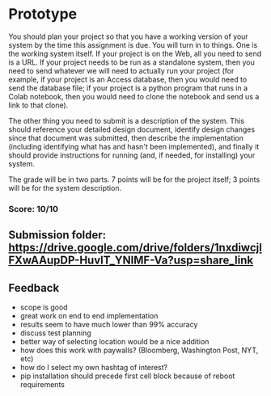 # Prototype

You should plan your project so that you have a working version of your system by the time this assignment is due.  You will turn in to things.  One is the working system itself.  If your project is on the Web, all you need to send is a URL.  If your project needs to be run as a standalone system, then you need to send whatever we will need to actually run your project (for example, if your project is an Access database, then you would need to send the database file; if your project is a python program that runs in a Colab notebook, then you would need to clone the notebook and send us a link to that clone).

The other thing you need to submit is a description of the system.  This should reference your detailed design document, identify design changes since that document was submitted, then describe the implementation (including identifying what has and hasn't been implemented), and finally it should provide instructions for running (and, if needed, for installing) your system.

The grade will be in two parts.  7 points will be for the project itself; 3 points will be for the system description.

### Score: 10/10

## Submission folder: https://drive.google.com/drive/folders/1nxdiwcjlFXwAAupDP-HuvlT_YNIMF-Va?usp=share_link

## Feedback
- scope is good
- great work on end to end implementation
- results seem to have much lower than 99% accuracy
- discuss test planning
- better way of selecting location would be a nice addition
- how does this work with paywalls? (Bloomberg, Washington Post, NYT, etc)
- how do I select my own hashtag of interest?
- pip installation should precede first cell block because of reboot requirements